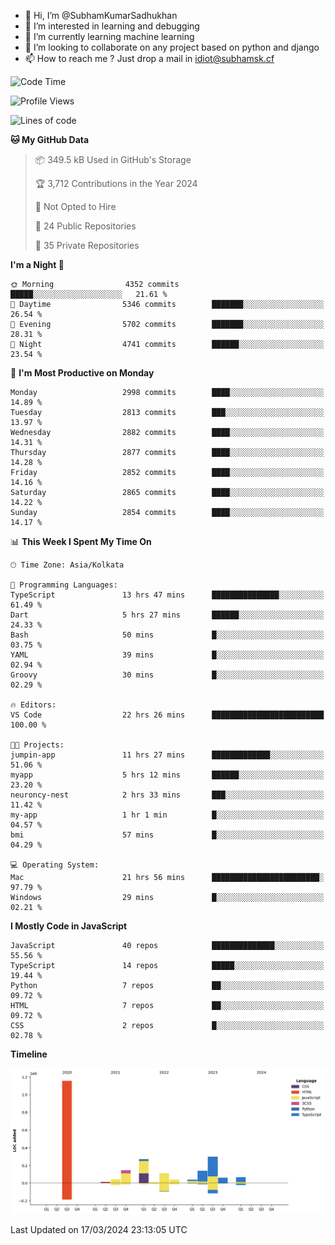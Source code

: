 - 👋 Hi, I’m @SubhamKumarSadhukhan
- 👀 I’m interested in learning and debugging
- 🌱 I’m currently learning machine learning
- 💞️ I’m looking to collaborate on any project based on python and django
- 📫 How to reach me ?
      Just drop a mail in idiot@subhamsk.cf

<!---
SubhamKumarSadhukhan/SubhamKumarSadhukhan is a ✨ special ✨ repository because its `README.md` (this file) appears on your GitHub profile.
You can click the Preview link to take a look at your changes.
--->


<!--START_SECTION:waka-->
![Code Time](http://img.shields.io/badge/Code%20Time-2%2C012%20hrs%207%20mins-blue)

![Profile Views](http://img.shields.io/badge/Profile%20Views-1-blue)

![Lines of code](https://img.shields.io/badge/From%20Hello%20World%20I%27ve%20Written-2.4%20million%20lines%20of%20code-blue)

**🐱 My GitHub Data** 

> 📦 349.5 kB Used in GitHub's Storage 
 > 
> 🏆 3,712 Contributions in the Year 2024
 > 
> 🚫 Not Opted to Hire
 > 
> 📜 24 Public Repositories 
 > 
> 🔑 35 Private Repositories 
 > 
**I'm a Night 🦉** 

```text
🌞 Morning                4352 commits        █████░░░░░░░░░░░░░░░░░░░░   21.61 % 
🌆 Daytime                5346 commits        ███████░░░░░░░░░░░░░░░░░░   26.54 % 
🌃 Evening                5702 commits        ███████░░░░░░░░░░░░░░░░░░   28.31 % 
🌙 Night                  4741 commits        ██████░░░░░░░░░░░░░░░░░░░   23.54 % 
```
📅 **I'm Most Productive on Monday** 

```text
Monday                   2998 commits        ████░░░░░░░░░░░░░░░░░░░░░   14.89 % 
Tuesday                  2813 commits        ███░░░░░░░░░░░░░░░░░░░░░░   13.97 % 
Wednesday                2882 commits        ████░░░░░░░░░░░░░░░░░░░░░   14.31 % 
Thursday                 2877 commits        ████░░░░░░░░░░░░░░░░░░░░░   14.28 % 
Friday                   2852 commits        ████░░░░░░░░░░░░░░░░░░░░░   14.16 % 
Saturday                 2865 commits        ████░░░░░░░░░░░░░░░░░░░░░   14.22 % 
Sunday                   2854 commits        ████░░░░░░░░░░░░░░░░░░░░░   14.17 % 
```


📊 **This Week I Spent My Time On** 

```text
🕑︎ Time Zone: Asia/Kolkata

💬 Programming Languages: 
TypeScript               13 hrs 47 mins      ███████████████░░░░░░░░░░   61.49 % 
Dart                     5 hrs 27 mins       ██████░░░░░░░░░░░░░░░░░░░   24.33 % 
Bash                     50 mins             █░░░░░░░░░░░░░░░░░░░░░░░░   03.75 % 
YAML                     39 mins             █░░░░░░░░░░░░░░░░░░░░░░░░   02.94 % 
Groovy                   30 mins             █░░░░░░░░░░░░░░░░░░░░░░░░   02.29 % 

🔥 Editors: 
VS Code                  22 hrs 26 mins      █████████████████████████   100.00 % 

🐱‍💻 Projects: 
jumpin-app               11 hrs 27 mins      █████████████░░░░░░░░░░░░   51.06 % 
myapp                    5 hrs 12 mins       ██████░░░░░░░░░░░░░░░░░░░   23.20 % 
neuroncy-nest            2 hrs 33 mins       ███░░░░░░░░░░░░░░░░░░░░░░   11.42 % 
my-app                   1 hr 1 min          █░░░░░░░░░░░░░░░░░░░░░░░░   04.57 % 
bmi                      57 mins             █░░░░░░░░░░░░░░░░░░░░░░░░   04.29 % 

💻 Operating System: 
Mac                      21 hrs 56 mins      ████████████████████████░   97.79 % 
Windows                  29 mins             █░░░░░░░░░░░░░░░░░░░░░░░░   02.21 % 
```

**I Mostly Code in JavaScript** 

```text
JavaScript               40 repos            ██████████████░░░░░░░░░░░   55.56 % 
TypeScript               14 repos            █████░░░░░░░░░░░░░░░░░░░░   19.44 % 
Python                   7 repos             ██░░░░░░░░░░░░░░░░░░░░░░░   09.72 % 
HTML                     7 repos             ██░░░░░░░░░░░░░░░░░░░░░░░   09.72 % 
CSS                      2 repos             █░░░░░░░░░░░░░░░░░░░░░░░░   02.78 % 
```



**Timeline**

![Lines of Code chart](https://raw.githubusercontent.com/SubhamKumarSadhukhan/SubhamKumarSadhukhan/main/assets/bar_graph.png)


 Last Updated on 17/03/2024 23:13:05 UTC
<!--END_SECTION:waka-->
